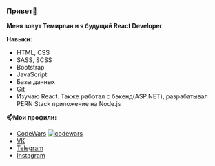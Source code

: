 ### Привет👋
**Меня зовут Темирлан и я будущий React Developer**

**Навыки:**
- HTML, CSS
- SASS, SCSS
- Bootstrap
- JavaScript
- Базы данных
- Git
- Изучаю React. Также работал с бэкенд(ASP.NET), разрабатывал PERN Stack приложение на Node.js

**📫Мои профили:**
 - [CodeWars](https://www.codewars.com/users/temeralint) [![codewars](https://www.codewars.com/users/temeralint/badges/micro)](https://www.codewars.com/users/temeralint) 
- [VK](https://vk.com/temeralin)
- [Telegram](https://t.me/temeralin)
- [Instagram](https://www.instagram.com/temeralint/)




